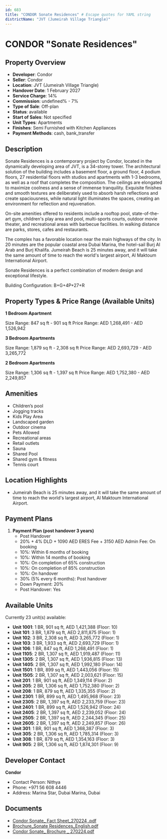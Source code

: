 ```yaml
---
id: 683
title: "CONDOR Sonate Residences" # Escape quotes for YAML string
districtName: "JVT (Jumeirah Village Triangle)"
---
```


# CONDOR "Sonate Residences"

## Property Overview
- **Developer**: Condor
- **Seller**: Condor
- **Location**: JVT (Jumeirah Village Triangle)
- **Handover Date**: 1 February 2027
- **Service Charge**: 14%
- **Commission**: undefined% - 7%
- **Type of Sale**: Off-plan
- **Status**: available
- **Start of Sales**: Not specified
- **Unit Types**: Apartments
- **Finishes**: Semi Furnished with Kitchen Appliances
- **Payment Methods**: cash, bank_transfer

## Description
Sonate Residences is a contemporary project by Condor, located in the dynamically developing area of ​​JVT, is a 34-storey tower. The architectural solution of the building includes a basement floor, a ground floor, 4 podium floors, 27 residential floors with studios and apartments with 1-3 bedrooms, as well as a roof that completes the composition. The ceilings are elongated to maximize coolness and a sense of immense tranquility. Exquisite finishes and smooth textures are deliberately used to absorb harsh reflections and create spaciousness, while natural light illuminates the spaces, creating an environment for reflection and rejuvenation.

   On-site amenities offered to residents include a rooftop pool, state-of-the-art gym, children's play area and pool, multi-sports courts, outdoor movie theater, and recreational areas with barbecue facilities. In walking distance are parks, stores, cafes and restaurants. 

 The complex has a favorable location near the main highways of the city. In 20 minutes are the popular coastal area Dubai Marina, the hotel-sail Burj Al Arab and Burj Khalifa. Jumeirah Beach is 25 minutes away, and it will take the same amount of time to reach the world's largest airport, Al Maktoum International Airport.

 Sonate Residences is a perfect combination of modern design and exceptional lifestyle.

Building Configuration: B+G+4P+27+R

## Property Types & Price Range (Available Units)
**1 Bedroom Apartment**

Size Range: 847 sq ft - 901 sq ft
Price Range: AED 1,268,491 - AED 1,526,942

**3 Bedroom Apartments**

Size Range: 1,879 sq ft - 2,308 sq ft
Price Range: AED 2,693,729 - AED 3,265,772

**2 Bedroom Apartments**

Size Range: 1,306 sq ft - 1,397 sq ft
Price Range: AED 1,752,380 - AED 2,249,857

## Amenities
- Children’s pool
- Jogging tracks
- Kids Play Area
- Landscaped garden
- Outdoor cinema
- Pets Allowed
- Recreational areas
- Retail outlets
- Sauna
- Shared Pool
- Shared gym & fitness
- Tennis court

## Location Highlights
- Jumeirah Beach is 25 minutes away, and it will take the same amount of time to reach the world's largest airport, Al Maktoum International Airport.

## Payment Plans
1. **Payment Plan (post handover 3 years)**
   - Post Handover
   - 20% + 4% DLD + 1090 AED ERES Fee + 3150 AED Admin Fee: On booking
   - 10%: Within 6 months of booking
   - 10%: Within 14 months of booking
   - 10%: On completion of 65% construction
   - 10%: On completion of 85% construction
   - 10%: On handover
   - 30% (5% every 6 months): Post handover
   - Down Payment: 20%
   - Post Handover: Yes

## Available Units
Currently 23 unit(s) available:
- **Unit 1001**: 1 BR, 901 sq ft, AED 1,421,388 (Floor: 10)
- **Unit 101**: 3 BR, 1,879 sq ft, AED 2,811,875 (Floor: 1)
- **Unit 102**: 3 BR, 2,308 sq ft, AED 3,265,772 (Floor: 1)
- **Unit 103**: 3 BR, 1,933 sq ft, AED 2,693,729 (Floor: 1)
- **Unit 106**: 1 BR, 847 sq ft, AED 1,268,491 (Floor: 1)
- **Unit 1105**: 2 BR, 1,307 sq ft, AED 1,919,487 (Floor: 11)
- **Unit 1305**: 2 BR, 1,307 sq ft, AED 1,936,815 (Floor: 13)
- **Unit 1405**: 2 BR, 1,307 sq ft, AED 1,992,180 (Floor: 14)
- **Unit 1501**: 1 BR, 899 sq ft, AED 1,443,056 (Floor: 15)
- **Unit 1505**: 2 BR, 1,307 sq ft, AED 2,003,621 (Floor: 15)
- **Unit 201**: 1 BR, 901 sq ft, AED 1,349,114 (Floor: 2)
- **Unit 205**: 2 BR, 1,306 sq ft, AED 1,752,380 (Floor: 2)
- **Unit 208**: 1 BR, 879 sq ft, AED 1,335,355 (Floor: 2)
- **Unit 2301**: 1 BR, 899 sq ft, AED 1,495,968 (Floor: 23)
- **Unit 2305**: 2 BR, 1,397 sq ft, AED 2,233,759 (Floor: 23)
- **Unit 2401**: 1 BR, 899 sq ft, AED 1,526,942 (Floor: 24)
- **Unit 2405**: 2 BR, 1,397 sq ft, AED 2,239,052 (Floor: 24)
- **Unit 2505**: 2 BR, 1,397 sq ft, AED 2,244,345 (Floor: 25)
- **Unit 2605**: 2 BR, 1,397 sq ft, AED 2,249,857 (Floor: 26)
- **Unit 301**: 1 BR, 901 sq ft, AED 1,368,387 (Floor: 3)
- **Unit 305**: 2 BR, 1,306 sq ft, AED 1,785,314 (Floor: 3)
- **Unit 308**: 1 BR, 879 sq ft, AED 1,354,163 (Floor: 3)
- **Unit 905**: 2 BR, 1,306 sq ft, AED 1,874,301 (Floor: 9)

## Developer Contact
**Condor**
- Contact Person: Nithya
- Phone: +971 56 608 4446
- Address: Marina Star, Dubai Marina, Dubai

## Documents
- [Condor Sonate_ Fact Sheet_270224 .pdf](https://cdn.geniemap.net/2024/02/29/AnHagPJ72kcmyUqpbjWmsI9ak9CDG7rNuTKxa7xd.pdf)
- [Brochure_Sonate Residences_English.pdf](https://cdn.geniemap.net/2024/03/18/YbZ1AZNFdI0QOi4v3uj3IuHSZFOlC3wEuXLOzxBk.pdf)
- [Condor Sonate_ Brochure _ 270224.pdf](https://cdn.geniemap.net/2024/09/06/2CGBk9IPF01OMCxjcnKz6eqvk9hjS5oZkZx8Hmbq.pdf)
